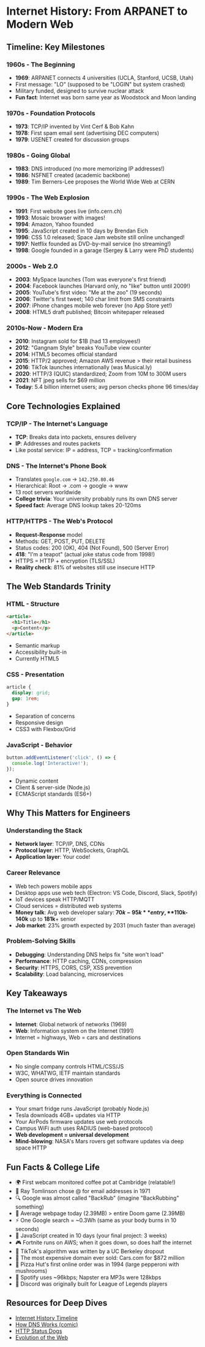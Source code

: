 # Internet History: From ARPANET to Modern Web

## Timeline: Key Milestones

### 1960s - The Beginning
- **1969**: ARPANET connects 4 universities (UCLA, Stanford, UCSB, Utah)
- First message: "LO" (supposed to be "LOGIN" but system crashed)
- Military funded, designed to survive nuclear attack
- **Fun fact**: Internet was born same year as Woodstock and Moon landing

### 1970s - Foundation Protocols
- **1973**: TCP/IP invented by Vint Cerf & Bob Kahn
- **1978**: First spam email sent (advertising DEC computers)
- **1979**: USENET created for discussion groups

### 1980s - Going Global
- **1983**: DNS introduced (no more memorizing IP addresses!)
- **1986**: NSFNET created (academic backbone)
- **1989**: Tim Berners-Lee proposes the World Wide Web at CERN

### 1990s - The Web Explosion
- **1991**: First website goes live (info.cern.ch)
- **1993**: Mosaic browser with images!
- **1994**: Amazon, Yahoo founded
- **1995**: JavaScript created in 10 days by Brendan Eich
- **1996**: CSS 1.0 released; Space Jam website still online unchanged!
- **1997**: Netflix founded as DVD-by-mail service (no streaming!)
- **1998**: Google founded in a garage (Sergey & Larry were PhD students)

### 2000s - Web 2.0
- **2003**: MySpace launches (Tom was everyone's first friend)
- **2004**: Facebook launches (Harvard only, no "like" button until 2009!)
- **2005**: YouTube's first video: "Me at the zoo" (19 seconds)
- **2006**: Twitter's first tweet; 140 char limit from SMS constraints
- **2007**: iPhone changes mobile web forever (no App Store yet!)
- **2008**: HTML5 draft published; Bitcoin whitepaper released

### 2010s-Now - Modern Era
- **2010**: Instagram sold for $1B (had 13 employees!)
- **2012**: "Gangnam Style" breaks YouTube view counter
- **2014**: HTML5 becomes official standard
- **2015**: HTTP/2 approved; Amazon AWS revenue > their retail business
- **2016**: TikTok launches internationally (was Musical.ly)
- **2020**: HTTP/3 (QUIC) standardized; Zoom from 10M to 300M users
- **2021**: NFT jpeg sells for $69 million
- **Today**: 5.4 billion internet users; avg person checks phone 96 times/day

## Core Technologies Explained

### TCP/IP - The Internet's Language
- **TCP**: Breaks data into packets, ensures delivery
- **IP**: Addresses and routes packets
- Like postal service: IP = address, TCP = tracking/confirmation

### DNS - The Internet's Phone Book
- Translates `google.com` → `142.250.80.46`
- Hierarchical: Root → .com → google → www
- 13 root servers worldwide
- **College trivia**: Your university probably runs its own DNS server
- **Speed fact**: Average DNS lookup takes 20-120ms

### HTTP/HTTPS - The Web's Protocol
- **Request-Response** model
- Methods: GET, POST, PUT, DELETE
- Status codes: 200 (OK), 404 (Not Found), 500 (Server Error)
- **418**: "I'm a teapot" (actual joke status code from 1998!)
- HTTPS = HTTP + encryption (TLS/SSL)
- **Reality check**: 81% of websites still use insecure HTTP

## The Web Standards Trinity

### HTML - Structure
```html
<article>
  <h1>Title</h1>
  <p>Content</p>
</article>
```
- Semantic markup
- Accessibility built-in
- Currently HTML5

### CSS - Presentation
```css
article {
  display: grid;
  gap: 1rem;
}
```
- Separation of concerns
- Responsive design
- CSS3 with Flexbox/Grid

### JavaScript - Behavior
```javascript
button.addEventListener('click', () => {
  console.log('Interactive!');
});
```
- Dynamic content
- Client & server-side (Node.js)
- ECMAScript standards (ES6+)

## Why This Matters for Engineers

### Understanding the Stack
- **Network layer**: TCP/IP, DNS, CDNs
- **Protocol layer**: HTTP, WebSockets, GraphQL
- **Application layer**: Your code!

### Career Relevance
- Web tech powers mobile apps 
- Desktop apps use web tech (Electron: VS Code, Discord, Slack, Spotify)
- IoT devices speak HTTP/MQTT
- Cloud services = distributed web systems
- **Money talk**: Avg web developer salary: **$70k-95k** entry, **$110k-140k** up to **181k**+ senior
- **Job market**: 23% growth expected by 2031 (much faster than average)

### Problem-Solving Skills
- **Debugging**: Understanding DNS helps fix "site won't load"
- **Performance**: HTTP caching, CDNs, compression
- **Security**: HTTPS, CORS, CSP, XSS prevention
- **Scalability**: Load balancing, microservices

## Key Takeaways

### The Internet vs The Web
- **Internet**: Global network of networks (1969)
- **Web**: Information system on the Internet (1991)
- Internet = highways, Web = cars and destinations

### Open Standards Win
- No single company controls HTML/CSS/JS
- W3C, WHATWG, IETF maintain standards
- Open source drives innovation

### Everything is Connected
- Your smart fridge runs JavaScript (probably Node.js)
- Tesla downloads 4GB+ updates via HTTP
- Your AirPods firmware updates use web protocols
- Campus WiFi auth uses RADIUS (web-based protocol)
- **Web development = universal development**
- **Mind-blowing**: NASA's Mars rovers get software updates via deep space HTTP

## Fun Facts & College Life
- 🌍 First webcam monitored coffee pot at Cambridge (relatable!)
- 📧 Ray Tomlinson chose @ for email addresses in 1971
- 🔍 Google was almost called "BackRub" (imagine "BackRubbing" something)
- 💾 Average webpage today (2.39MB) > entire Doom game (2.39MB)
- ⚡ One Google search = ~0.3Wh (same as your body burns in 10 seconds)
- 🚀 JavaScript created in 10 days (your final project: 3 weeks)
- 🎮 Fortnite runs on AWS; when it goes down, so does half the internet
- 📱 TikTok's algorithm was written by a UC Berkeley dropout
- 💸 The most expensive domain ever sold: Cars.com for $872 million
- 🍕 Pizza Hut's first online order was in 1994 (large pepperoni with mushrooms)
- 🎵 Spotify uses ~96kbps; Napster era MP3s were 128kbps
- 👾 Discord was originally built for League of Legends players

## Resources for Deep Dives
- [Internet History Timeline](https://www.computerhistory.org/internethistory/)
- [How DNS Works (comic)](https://howdns.works/)
- [HTTP Status Dogs](https://httpstatusdogs.com/)
- [Evolution of the Web](http://www.evolutionoftheweb.com/)